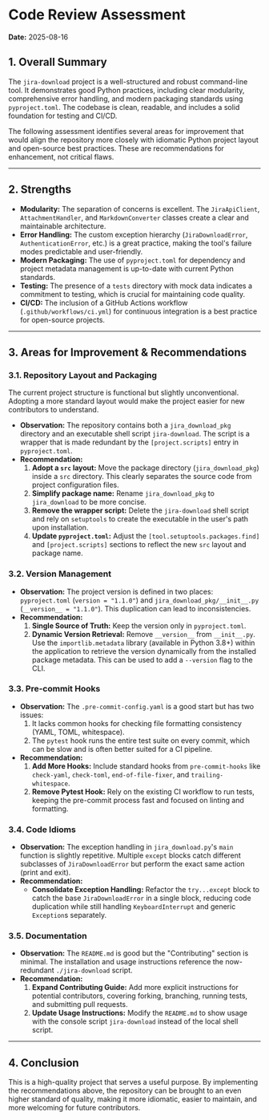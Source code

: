 # Code Review Assessment

**Date:** 2025-08-16

## 1. Overall Summary

The `jira-download` project is a well-structured and robust command-line tool. It demonstrates good Python practices, including clear modularity, comprehensive error handling, and modern packaging standards using `pyproject.toml`. The codebase is clean, readable, and includes a solid foundation for testing and CI/CD.

The following assessment identifies several areas for improvement that would align the repository more closely with idiomatic Python project layout and open-source best practices. These are recommendations for enhancement, not critical flaws.

---

## 2. Strengths

*   **Modularity:** The separation of concerns is excellent. The `JiraApiClient`, `AttachmentHandler`, and `MarkdownConverter` classes create a clear and maintainable architecture.
*   **Error Handling:** The custom exception hierarchy (`JiraDownloadError`, `AuthenticationError`, etc.) is a great practice, making the tool's failure modes predictable and user-friendly.
*   **Modern Packaging:** The use of `pyproject.toml` for dependency and project metadata management is up-to-date with current Python standards.
*   **Testing:** The presence of a `tests` directory with mock data indicates a commitment to testing, which is crucial for maintaining code quality.
*   **CI/CD:** The inclusion of a GitHub Actions workflow (`.github/workflows/ci.yml`) for continuous integration is a best practice for open-source projects.

---

## 3. Areas for Improvement & Recommendations

### 3.1. Repository Layout and Packaging

The current project structure is functional but slightly unconventional. Adopting a more standard layout would make the project easier for new contributors to understand.

*   **Observation:** The repository contains both a `jira_download_pkg` directory and an executable shell script `jira-download`. The script is a wrapper that is made redundant by the `[project.scripts]` entry in `pyproject.toml`.
*   **Recommendation:**
    1.  **Adopt a `src` layout:** Move the package directory (`jira_download_pkg`) inside a `src` directory. This clearly separates the source code from project configuration files.
    2.  **Simplify package name:** Rename `jira_download_pkg` to `jira_download` to be more concise.
    3.  **Remove the wrapper script:** Delete the `jira-download` shell script and rely on `setuptools` to create the executable in the user's path upon installation.
    4.  **Update `pyproject.toml`:** Adjust the `[tool.setuptools.packages.find]` and `[project.scripts]` sections to reflect the new `src` layout and package name.

### 3.2. Version Management

*   **Observation:** The project version is defined in two places: `pyproject.toml` (`version = "1.1.0"`) and `jira_download_pkg/__init__.py` (`__version__ = "1.1.0"`). This duplication can lead to inconsistencies.
*   **Recommendation:**
    1.  **Single Source of Truth:** Keep the version only in `pyproject.toml`.
    2.  **Dynamic Version Retrieval:** Remove `__version__` from `__init__.py`. Use the `importlib.metadata` library (available in Python 3.8+) within the application to retrieve the version dynamically from the installed package metadata. This can be used to add a `--version` flag to the CLI.

### 3.3. Pre-commit Hooks

*   **Observation:** The `.pre-commit-config.yaml` is a good start but has two issues:
    1.  It lacks common hooks for checking file formatting consistency (YAML, TOML, whitespace).
    2.  The `pytest` hook runs the entire test suite on every commit, which can be slow and is often better suited for a CI pipeline.
*   **Recommendation:**
    1.  **Add More Hooks:** Include standard hooks from `pre-commit-hooks` like `check-yaml`, `check-toml`, `end-of-file-fixer`, and `trailing-whitespace`.
    2.  **Remove Pytest Hook:** Rely on the existing CI workflow to run tests, keeping the pre-commit process fast and focused on linting and formatting.

### 3.4. Code Idioms

*   **Observation:** The exception handling in `jira_download.py`'s `main` function is slightly repetitive. Multiple `except` blocks catch different subclasses of `JiraDownloadError` but perform the exact same action (print and exit).
*   **Recommendation:**
    *   **Consolidate Exception Handling:** Refactor the `try...except` block to catch the base `JiraDownloadError` in a single block, reducing code duplication while still handling `KeyboardInterrupt` and generic `Exception`s separately.

### 3.5. Documentation

*   **Observation:** The `README.md` is good but the "Contributing" section is minimal. The installation and usage instructions reference the now-redundant `./jira-download` script.
*   **Recommendation:**
    1.  **Expand Contributing Guide:** Add more explicit instructions for potential contributors, covering forking, branching, running tests, and submitting pull requests.
    2.  **Update Usage Instructions:** Modify the `README.md` to show usage with the console script `jira-download` instead of the local shell script.

---

## 4. Conclusion

This is a high-quality project that serves a useful purpose. By implementing the recommendations above, the repository can be brought to an even higher standard of quality, making it more idiomatic, easier to maintain, and more welcoming for future contributors.
